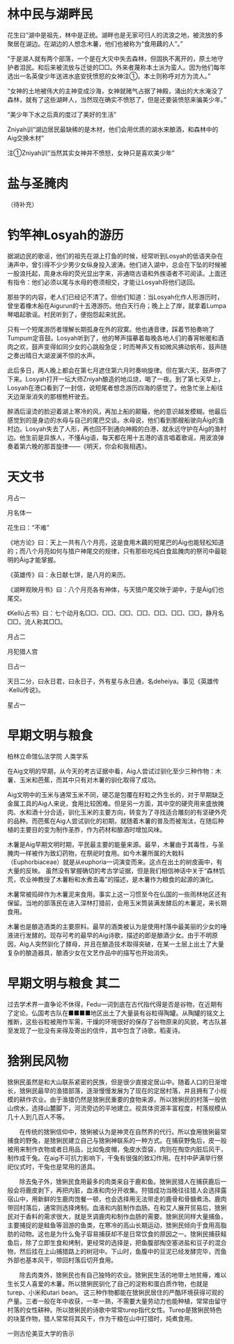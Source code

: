 # 林中民与湖畔民

花生曰“湖中是祖先，林中是正统。湖畔也是无家可归人的流浪之地，被流放的多聚居在湖边。在湖边的人想念木薯，他们也被称为“食用藕的人”。”

“于是湖人就有两个部落，一个是在大灾中失去森林，但固执不离开的，原土地守护者泪民。和后来被流放与迁徙的□□。外来者蔑称本土派为蛮人。因为他们每年选出一名英俊少年送进水底安抚愤怒的女神注①。本土则称呼对方为流人。”

“女神的土地被伟大的主神变成沙海，女神就赌气占据了神殿，涌出的大水淹没了森林，就有了这些湖畔人，当然现在确实不愤怒了，但是还要装愤怒来骗美少年。”

“美少年下水之后真的度过了美好的生活”

Zniyah训“湖边居民最缺稀的是木材，他们会用优质的湖水来酿酒，和森林中的Aig交换木材”

注①Zniyah训“当然其实女神并不愤怒，女神只是喜欢美少年”

# 盐与圣腌肉

（待补充）

# 钓竿神Losyah的游历

据湖边民的歌谣，他们的祖先在湖上打鱼的时候，经常听到Losyah的低语夹杂在涛声中，曾引得不少少男少女纵身投入波涛。他们进入湖中，总会在下坠的时候被一股浪托起，周身水母的荧光显出字来，非通晓古语和外族语者不可阅读。上面还有指令：他们必须以尾与水母的卷须相交，才能让Losyah将他们送回。

那些字的内容，老人们已经记不清了。但他们知道：当Losyah化作人形游历时，曾坐着橡木船在Aigurun的十五港游历。他白天行舟；晚上上了岸，就拿着Lumpa琴唱起歌谣。村民听到了，便抱怨起来扰民。

只有一个短尾游历者理解长期孤身在外的寂寞。他也通音律，踩着节拍奏响了Tumpum定音鼓。Losyah听到了，他的琴声描摹着每晚各地人们的春宵帐暖和酒肉之欢，鼓声变得如同少女的心跳般急促；时而琴声又有如微风拂动帆布，鼓声随之奏出晴日大湖波澜不惊的水声。

此后多日，两人晚上都会在第七月遮住第六月时奏响旋律。但在第六天，鼓声停了下来。Losyah打开一坛大师Zniyah酿造的地瓜烧，喝了一夜。到了第七天早上，Losyah在港口看到了一封信，说短尾者想念游历四海的感觉了。他急忙坐上船往天边渐渐消失的那根桅杆驶去。

醉酒后滚烫的脸迎着湖上寒冷的风，再加上船的颠簸，他的意识越发模糊。他最后感觉到的是身边的水母与自己的尾巴交谈。水母说，他们看到那艘船驶向Áig的渔村边。Losyah失去了人形，再也回不到通向神殿的白港，就永远守护在Áig的渔村边。他生前是异族人，不懂Áig语，每天都在用十五港的语言唱着歌谣，用波浪弹奏着第六晚的那首旋律——《明天，你会和我相遇》。

# 天文书

月占一

月名体一

花生曰：“不难”

《地方论》曰：天上一共有八个月亮，这是食用木藕的短尾巴的Áig也能轻松知道的；而八个月亮如何与猎户神尾交的规律，只有那些吃纯白食盐腌肉的祭司中最聪明的Áig才能掌握。

《英雄传》曰：永日献七饼，是八月的来历。

《湖畔观映月书》曰：八个月亮各有神体，与天猎户尾交映于湖中，于是Áig们也尾交。

《Kellú占书》曰：七个动月名□□、□□、□□、□□、□□、□□、□□，静月名□□，流人称其□□。

月占二

月犯猎人宫

日占一

天日二分，曰永日君，曰永日子，外有星与永日通，名deheiya。事见《英雄传·Kellú传说》。

星占一

# 早期文明与粮食

柏林立命馆仏法学院 人类学系

在Aig文明的早期，从今天的考古证据中看，Aig人尝试过驯化至少三种作物：木薯、玉米和芭蕉，而其中只有对木薯的驯化取得了成功。

Aig文明中的玉米与通常玉米不同，硬芯是包覆在籽粒之外生长的，对于早期缺乏金属工具的Aig人来说，食用比较困难。但是另一方面，其中空的硬壳用来盛放腌肉、水和酒十分合适，驯化玉米的主要方向，转变为了寻找适合雕刻的有坚硬外壳的品种。而芭蕉在Aig人尝试驯化的初期，就随着木薯的普及而被淘汰，在随后种植的主要目的变为制作圣胙，作为药材和酿酒时增加风味。

木薯是Aig早期文明时期，平民最主要的能量来源。最早，木薯由于其毒性，与圣腌肉一样被作为致幻药物，在祭祀时食用。如今木薯所属的大戟科（Euphorbiaceae）就是从euphoria一词演变而来。这点在出土的树皮画中，有大量的反映。
虽然没有掌握确切的考古学证据，但是我们相信神话中关于“森林饥荒，农业神教授了木薯粉和水煮去毒”的描述，是木薯作为粮食的起源的演化。

木薯常被捣碎作为木薯泥来食用。事实上这一习惯至今在仏国的一些雨林地区还有保留。当地的部落民在进入深林打猎前，会用玉米筒装满发酵后的木薯泥，来长期食用。

木薯也是酿造酒类的主要原料。最早的酒类被认为是使用村落中最美丽的少女的唾液进行发酵的。现存可考的最早的Aig诗歌，描述的即是酿酒少女。由于不明原因，Aig人突然驯化了酵母，并且在酿造技术取得突破，在某一土层上出土了大量复杂的酿造器具，酿酒少女在文艺作品中的描写也开始消失。

# 早期文明与粮食 其二

过去学术界一直争论不休得，Fedu一词到底在古代指代得是否是谷物，在近期有了定论。仏国考古队在■■■■地区出土了大量装有谷粒得陶罐。从陶罐的铭文上推断，这些谷粒被用作军需，干燥的环境很好的保存了谷物原来的风貌，考古队甚至发现了一批没有来得及寄出的信件，其中包含了诗歌，稻麦诗。

# 猞猁民风物

猞猁民虽然是和大山联系紧密的民族，但是很少直接定居山中。随着人口的日渐增长，猞猁民最早的渔猎部落，逐渐慢慢发展为了现在的定居村落，并且拥有了小规模的耕作农业。由于渔猎仍然是猞猁民重要的食物来源，所以猞猁民的村落一般依山傍水，选择山麓脚下，河流旁边的平地建立。视具体资源丰富程度，村落规模从几十人到几百人不等。

       在传统的猞猁信仰中，猞猁被认为是神灵在自然界的代行。所以食用猞猁最常捕食的野兔，是猞猁民建立自己与猞猁神联系的一种方式。在捕获野兔后，皮一般被用来制作衣物或者日用品，比如兔皮帽，兔皮水壶袋，肉则在掏空内脏后风干，制作成干兔。在aig不可抗力影响下，干兔有很强的致幻作用。在村中萨满举行祭祀仪式时，干兔也是常用的道具。

       除去兔子外，猞猁民食用最多的肉类来自于鹿和鱼。猞猁民猎人在捕获鹿后一般会将鹿皮剥下，再把内脏，血液和肉分开收集。狩猎成功当晚往往猎人会选择露宿山中，用新鲜的生鹿肉饱餐一顿，也会选择用无法带走的鹿骨和骨髓煮汤。鹿肉带回村落后，通常则选择烤制。血液和内脏制作血肠。在和艾人展开贸易后，猞猁民对于香料的需求很大，就是烹调鹿肉和制作血肠的需要。猞猁民同样大量捕鱼，主要捕捉的是鲑鱼等洄游的鱼类，在寒冷的高山长期运动，猞猁民倾向于食用高脂肪的动物。这也是为什么兔子容易捕获却不是日常饮食的原因之一。猞猁民捕获鲑鱼后，除了立即生食和烤制，更经常的选择是，把鱼腹部掏空塞进盐和豆子的混合物，然后挂在上山捕猎路上的树冠中。下山时，鱼腹中的豆泥已经发酵完毕，而鱼外部也基本风干，带回村落后切开食用。

       除去肉类外，猞猁民也有自己独特的农业。猞猁民生活的地带土地贫瘠，难以生长艾人喜爱的木薯。所以猞猁民驯化了自己的淀粉和蛋白质作物，也就是turep、小米和utari bean。
这三种作物都能在猞猁民居住的严酷环境获得可观的产量。三者一般在年中收获，一年一熟，不需要大量劳动力也能种植，常常由留守村落的女性耕种。所以猞猁民的诗歌中常常turep指代女性。Turep是猞猁民特色的块茎作物，猎人常常将其风干，作为干粮在山中打猎时，炖煮食用。

一则古伦美亚大学的告示
